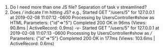 1. Do I need more than one JS file? Separation of task v streamlined?
2. Does */* indicate I'm hitting JS?
	e.g., 
	Started GET "/users/5" for 127.0.0.1 at 2019-02-08 11:07:12 -0600
	Processing by UsersController#show as HTML
  	Parameters: {"id"=>"5"}
  	Completed 200 OK in 96ms (Views: 90.8ms | ActiveRecord: 0.9ms)
	-v-
	Started GET "/users/5" for 127.0.0.1 at 2019-02-08 11:07:13 -0600
	Processing by UsersController#show as */*
  	Parameters: {"id"=>"5"}
	Completed 200 OK in 177ms (Views: 103.6ms | ActiveRecord: 0.6ms)

	